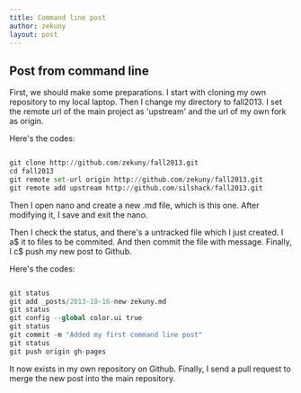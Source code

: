 ```yaml
---
title: Command line post
author: zekuny
layout: post
---
```


## Post from command line
First, we should make some preparations. I start with cloning my own repository
to my local laptop. Then I change my directory to fall2013. I set the remote url
of the main project as 'upstream' and the url of my own fork as origin.

Here's the codes:

```python

git clone http://github.com/zekuny/fall2013.git
cd fall2013
git remote set-url origin http://github.com/zekuny/fall2013.git
git remote add upstream http://github.com/silshack/fall2013.git
```


Then I open nano and create a new .md file, which is this one. After modifying
it, I save and exit the nano.

Then I check the status, and there's a untracked file which I just created. I a$
it to files to be commited. And then commit the file with message. Finally, I c$
push my new post to Github.

Here's the codes:

```python

git status
git add _posts/2013-10-16-new-zekuny.md
git status
git config --global color.ui true
git status
git commit -m "Added my first command line post"
git status
git push origin gh-pages
```

It now exists in my own repository on Github. Finally, I send a pull request to
merge the new post into the main repository.
